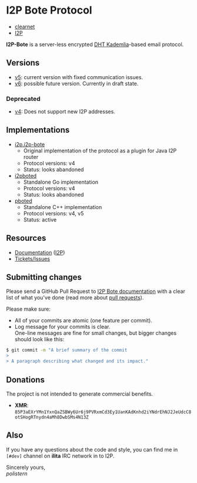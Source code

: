 # I2P Bote Protocol

* [clearnet](https://bote.readthedocs.io/en/latest/)
* [I2P](http://polistern.i2p/bote/)

**I2P-Bote** is a server-less encrypted [DHT Kademlia](https://en.wikipedia.org/wiki/Distributed_hash_table)-based email protocol.

## Versions

- [v5](v5/index.md): current version with fixed communication issues.
- [v6](v6/index.md): possible future version. Currently in draft state.

### Deprecated

- [v4](old/v4/introduction.md): Does not support new I2P addresses.

## Implementations

- [i2p.i2p-bote](https://github.com/i2p/i2p.i2p-bote)
    - Original implementation of the protocol as a plugin for Java I2P router
    - Protocol versions: v4
    - Status: looks abandoned
- [i2pboted](https://github.com/majestrate/i2pboted)
    - Standalone Go implementation
    - Protocol versions: v4
    - Status: looks abandoned
- [pboted](https://github.com/PurpleBote/pboted)
    - Standalone C++ implementation
    - Protocol versions: v4, v5
    - Status: active

## Resources

- [Documentation](https://bote.readthedocs.io/en/latest/) ([I2P](http://polistern.i2p/bote/))
- [Tickets/Issues](https://github.com/PurpleBote/bote/issues)

## Submitting changes

Please send a GitHub Pull Request to [I2P Bote documentation](https://github.com/PurpleBote/bote/pull/new/master) with a clear list of what you've done (read more about [pull requests](http://help.github.com/pull-requests/)).

Please make sure:

- All of your commits are atomic (one feature per commit).
- Log message for your commits is clear.  
  One-line messages are fine for small changes, but bigger changes should look like this:

```bash
$ git commit -m "A brief summary of the commit
>
> A paragraph describing what changed and its impact."
```

## Donations

The project is not intended to generate commercial benefits.

- **XMR**: `85P3aEXrYMn1YxnQaZSBWy6Ur6j9PVRxmCd3Ey1UanKAdKnhd2iYNdrEhNJ2JeUdcC8otSHogRTnydn4aMh8DwbSMs4N13Z`

## Also

If you have any questions about the code and style, you can find me in `[#dev]` channel on **ilita** IRC network in to I2P.

Sincerely yours,  
*polistern*
